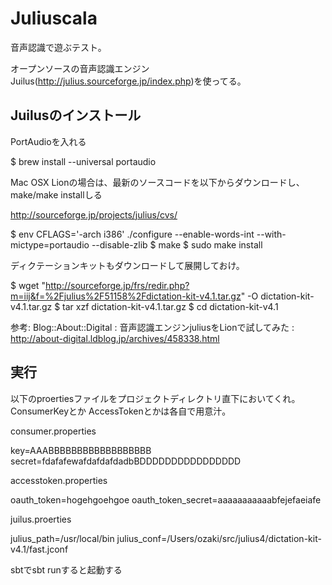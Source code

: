 # Juliuscala

音声認識で遊ぶテスト。

オープンソースの音声認識エンジン Juilus(http://julius.sourceforge.jp/index.php)を使ってる。

## Juilusのインストール

PortAudioを入れる

  $ brew install --universal portaudio

Mac OSX Lionの場合は、最新のソースコードを以下からダウンロードし、make/make installしる

  http://sourceforge.jp/projects/julius/cvs/

  $ env CFLAGS='-arch i386' ./configure --enable-words-int --with-mictype=portaudio --disable-zlib
  $ make
  $ sudo make install

ディクテーションキットもダウンロードして展開しておけ。

  $ wget "http://sourceforge.jp/frs/redir.php?m=iij&f=%2Fjulius%2F51158%2Fdictation-kit-v4.1.tar.gz" -O dictation-kit-v4.1.tar.gz
  $ tar xzf dictation-kit-v4.1.tar.gz
  $ cd dictation-kit-v4.1


参考: Blog::About::Digital : 音声認識エンジンjuliusをLionで試してみた : http://about-digital.ldblog.jp/archives/458338.html

## 実行

以下のproertiesファイルをプロジェクトディレクトリ直下においてくれ。ConsumerKeyとか AccessTokenとかは各自で用意汁。

consumer.properties

  key=AAABBBBBBBBBBBBBBBBBB
  secret=fdafafewafdafdafdadbBDDDDDDDDDDDDDDDD

accesstoken.properties

  oauth_token=hogehgoehgoe
  oauth_token_secret=aaaaaaaaaaabfejefaeiafe

juilus.proerties

  julius_path=/usr/local/bin
  julius_conf=/Users/ozaki/src/julius4/dictation-kit-v4.1/fast.jconf

sbtでsbt runすると起動する

